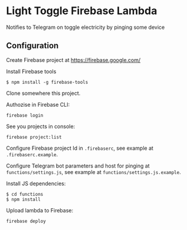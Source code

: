 # Light Toggle Firebase Lambda

Notifies to Telegram on toggle electricity by pinging some device

## Configuration

Create Firebase project at https://firebase.google.com/

Install Firebase tools

```
$ npm install -g firebase-tools
```

Clone somewhere this project.

Authozise in Firebase CLI:

```
firebase login
```

See you projects in console:

```
firebase project:list
```

Configure Firebase project Id in `.firebaserc`, see example at `.firebaserc.example`.

Configure Telegram bot parameters and host for pinging at `functions/settings.js`, see example at `functions/settings.js.example`.

Install JS dependencies:

```
$ cd functions
$ npm install
```

Upload lambda to Firebase:

```
firebase deploy
```

